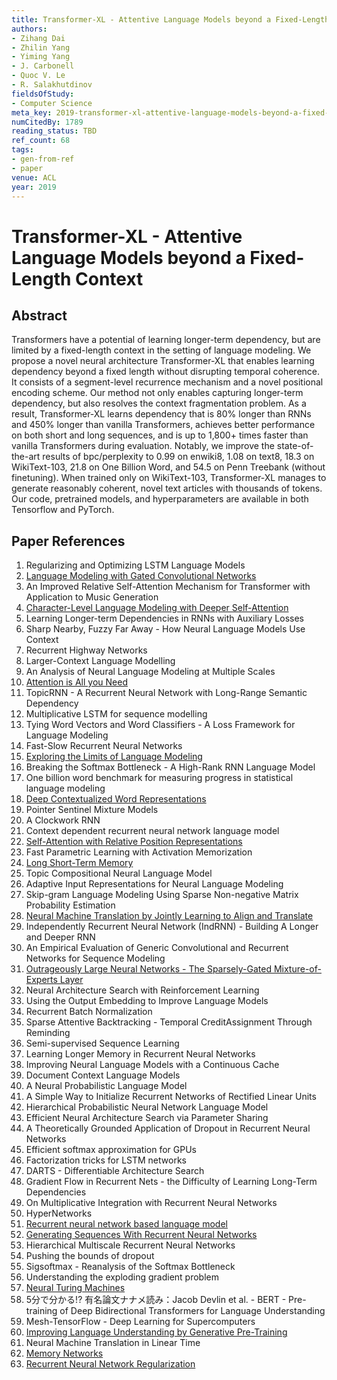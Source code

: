 ```yaml
---
title: Transformer-XL - Attentive Language Models beyond a Fixed-Length Context
authors:
- Zihang Dai
- Zhilin Yang
- Yiming Yang
- J. Carbonell
- Quoc V. Le
- R. Salakhutdinov
fieldsOfStudy:
- Computer Science
meta_key: 2019-transformer-xl-attentive-language-models-beyond-a-fixed-length-context
numCitedBy: 1789
reading_status: TBD
ref_count: 68
tags:
- gen-from-ref
- paper
venue: ACL
year: 2019
---
```


# Transformer-XL - Attentive Language Models beyond a Fixed-Length Context

## Abstract

Transformers have a potential of learning longer-term dependency, but are limited by a fixed-length context in the setting of language modeling. We propose a novel neural architecture Transformer-XL that enables learning dependency beyond a fixed length without disrupting temporal coherence. It consists of a segment-level recurrence mechanism and a novel positional encoding scheme. Our method not only enables capturing longer-term dependency, but also resolves the context fragmentation problem. As a result, Transformer-XL learns dependency that is 80% longer than RNNs and 450% longer than vanilla Transformers, achieves better performance on both short and long sequences, and is up to 1,800+ times faster than vanilla Transformers during evaluation. Notably, we improve the state-of-the-art results of bpc/perplexity to 0.99 on enwiki8, 1.08 on text8, 18.3 on WikiText-103, 21.8 on One Billion Word, and 54.5 on Penn Treebank (without finetuning). When trained only on WikiText-103, Transformer-XL manages to generate reasonably coherent, novel text articles with thousands of tokens. Our code, pretrained models, and hyperparameters are available in both Tensorflow and PyTorch.

## Paper References

1. Regularizing and Optimizing LSTM Language Models
2. [Language Modeling with Gated Convolutional Networks](2017-language-modeling-with-gated-convolutional-networks)
3. An Improved Relative Self-Attention Mechanism for Transformer with Application to Music Generation
4. [Character-Level Language Modeling with Deeper Self-Attention](2019-character-level-language-modeling-with-deeper-self-attention)
5. Learning Longer-term Dependencies in RNNs with Auxiliary Losses
6. Sharp Nearby, Fuzzy Far Away - How Neural Language Models Use Context
7. Recurrent Highway Networks
8. Larger-Context Language Modelling
9. An Analysis of Neural Language Modeling at Multiple Scales
10. [Attention is All you Need](2017-attention-is-all-you-need)
11. TopicRNN - A Recurrent Neural Network with Long-Range Semantic Dependency
12. Multiplicative LSTM for sequence modelling
13. Tying Word Vectors and Word Classifiers - A Loss Framework for Language Modeling
14. Fast-Slow Recurrent Neural Networks
15. [Exploring the Limits of Language Modeling](2016-exploring-the-limits-of-language-modeling)
16. Breaking the Softmax Bottleneck - A High-Rank RNN Language Model
17. One billion word benchmark for measuring progress in statistical language modeling
18. [Deep Contextualized Word Representations](2018-deep-contextualized-word-representations)
19. Pointer Sentinel Mixture Models
20. A Clockwork RNN
21. Context dependent recurrent neural network language model
22. [Self-Attention with Relative Position Representations](2018-self-attention-with-relative-position-representations)
23. Fast Parametric Learning with Activation Memorization
24. [Long Short-Term Memory](1997-long-short-term-memory)
25. Topic Compositional Neural Language Model
26. Adaptive Input Representations for Neural Language Modeling
27. Skip-gram Language Modeling Using Sparse Non-negative Matrix Probability Estimation
28. [Neural Machine Translation by Jointly Learning to Align and Translate](2015-neural-machine-translation-by-jointly-learning-to-align-and-translate)
29. Independently Recurrent Neural Network (IndRNN) - Building A Longer and Deeper RNN
30. An Empirical Evaluation of Generic Convolutional and Recurrent Networks for Sequence Modeling
31. [Outrageously Large Neural Networks - The Sparsely-Gated Mixture-of-Experts Layer](2017-outrageously-large-neural-networks-the-sparsely-gated-mixture-of-experts-layer)
32. Neural Architecture Search with Reinforcement Learning
33. Using the Output Embedding to Improve Language Models
34. Recurrent Batch Normalization
35. Sparse Attentive Backtracking - Temporal CreditAssignment Through Reminding
36. Semi-supervised Sequence Learning
37. Learning Longer Memory in Recurrent Neural Networks
38. Improving Neural Language Models with a Continuous Cache
39. Document Context Language Models
40. A Neural Probabilistic Language Model
41. A Simple Way to Initialize Recurrent Networks of Rectified Linear Units
42. Hierarchical Probabilistic Neural Network Language Model
43. Efficient Neural Architecture Search via Parameter Sharing
44. A Theoretically Grounded Application of Dropout in Recurrent Neural Networks
45. Efficient softmax approximation for GPUs
46. Factorization tricks for LSTM networks
47. DARTS - Differentiable Architecture Search
48. Gradient Flow in Recurrent Nets - the Difficulty of Learning Long-Term Dependencies
49. On Multiplicative Integration with Recurrent Neural Networks
50. HyperNetworks
51. [Recurrent neural network based language model](2010-recurrent-neural-network-based-language-model)
52. [Generating Sequences With Recurrent Neural Networks](2013-generating-sequences-with-recurrent-neural-networks)
53. Hierarchical Multiscale Recurrent Neural Networks
54. Pushing the bounds of dropout
55. Sigsoftmax - Reanalysis of the Softmax Bottleneck
56. Understanding the exploding gradient problem
57. [Neural Turing Machines](2014-neural-turing-machines)
58. 5分で分かる!? 有名論文ナナメ読み：Jacob Devlin et al. - BERT - Pre-training of Deep Bidirectional Transformers for Language Understanding
59. Mesh-TensorFlow - Deep Learning for Supercomputers
60. [Improving Language Understanding by Generative Pre-Training](2018-improving-language-understanding-by-generative-pre-training)
61. Neural Machine Translation in Linear Time
62. [Memory Networks](2015-memory-networks)
63. [Recurrent Neural Network Regularization](2014-recurrent-neural-network-regularization)
